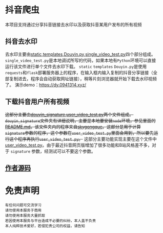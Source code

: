 # 抖音爬虫
本项目支持通过分享抖音链接去水印以及获取抖音某用户发布的所有视频 

## 抖音去水印
去水印主要由[static](./static),[templates](./templates),[Douyin.py](./Douyin.py),[single_video_test.py](./single_video_test.py)四个部分组成。
`single_video_test.py`是本地调试所写的代码，如果本地有`Python`环境可以直接运行该文件进行单个文件去水印下载。
`static` `templates` `Douyin.py`是使用`requests`和`flask`部署服务器上的程序，在输入框内输入复制的抖音分享链接（全部复制进去，程序会自动获取网址链接），稍等片刻浏览器就开始下载去水印视频了。
演示demo：https://dy.0941314.xyz/

## 下载抖音用户所有视频
~~这部分主要由[douyin_signature](./douyin_signature),[user_video_test.py](./user_video_test.py)两个文件组成。
`douyin_signature`文件夹有详细说明，主要是本地要安装`node`环境，参见里面的[README.md](./douyin_signature/README.md)。该文件夹内的程序来自[skygongque](https://github.com/skygongque/douyin_signature)。这部分是用于计算`signature`参数的程序，这个参数在`user_video_test.py`里面会用到，所以要先运行这个程序再执行`user_video_test.py`。~~
这部分主要功能实现主要在这个文件中[user_video_test.py](./user_video_test.py)。由于最近抖音网页版增加了很多功能和B站风格差不多，对于 `signature` 参数，经测试可以不要这个参数。

## [作者源码](https://github.com/imgyh/douyin)  

#  免责声明
```
有任何问题可交流学习  
请勿使用本服务于商用  
请勿使用本服务大量抓取  
若因使用本服务与平台造成不必要的纠纷，本人盖不负责  
本人纯粹技术爱好，若侵犯贵公司的权益，请告知  
```
